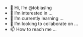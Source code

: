 - 👋 Hi, I’m @tobiaslng
- 👀 I’m interested in ...
- 🌱 I’m currently learning ...
- 💞️ I’m looking to collaborate on ...
- 📫 How to reach me ...

<!---
tobiaslng/tobiaslng is a ✨ special ✨ repository because its `README.md` (this file) appears on your GitHub profile.
You can click the Preview link to take a look at your changes.
--->
